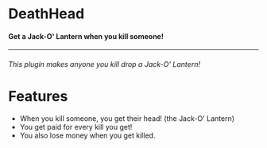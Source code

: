 # DeathHead
#### Get a Jack-O' Lantern when you kill someone!
--------------------------------------------------------------------------
###### This plugin makes anyone you kill drop a Jack-O' Lantern!<br> 
# Features<br>
- When you kill someone, you get their head! (the Jack-O' Lantern)
- You get paid for every kill you get!
- You also lose money when you get killed.


